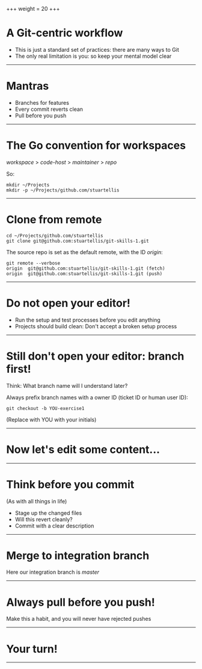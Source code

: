 +++
weight = 20
+++

# A Git-centric workflow

* This is just a standard set of practices: there are many ways to Git
* The only real limitation is you: so keep your mental model clear

----

# Mantras

* Branches for features
* Every commit reverts clean
* Pull before you push

----

# The Go convention for workspaces

*workspace* > *code-host* > *maintainer* > *repo*

So:

    mkdir ~/Projects
    mkdir -p ~/Projects/github.com/stuartellis
    
----

# Clone from remote

    cd ~/Projects/github.com/stuartellis
    git clone git@github.com:stuartellis/git-skills-1.git

The source repo is set as the default remote, with the ID *origin*:

    git remote --verbose
	origin  git@github.com:stuartellis/git-skills-1.git (fetch)
    origin  git@github.com:stuartellis/git-skills-1.git (push)

----

# Do not open your editor!

* Run the setup and test processes before you edit anything
* Projects should build clean: Don't accept a broken setup process

----

# Still don't open your editor: branch first!

Think: What branch name will I understand later?

Always prefix branch names with a owner ID (ticket ID or human user ID):

    git checkout -b YOU-exercise1 

(Replace with YOU with your initials)

----

# Now let's edit some content...

----

# Think before you commit 

(As with all things in life)

* Stage up the changed files
* Will this revert cleanly?
* Commit with a clear description

----

# Merge to integration branch

Here our integration branch is *master*

----

# Always pull before you push!

Make this a habit, and you will never have rejected pushes

----

# Your turn!

----
